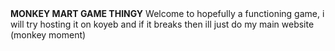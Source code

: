 <!DoctypeHTML>
<Head>

</Head>
<body>
  <b>MONKEY MART GAME THINGY</b>
Welcome to hopefully a functioning game, i will try hosting it on koyeb and if it breaks then ill just do my main website (monkey moment)
  
</body>
</Html>
